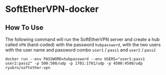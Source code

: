 # SoftEtherVPN-docker

## How To Use
The following command will run the SoftEtherVPN server and create a hub called `VPN` (hard-coded) with the password `hubpassword`, with the two users with the user name and password combo `user1` / `pass1` and `user2` / `pass2`
```
docker run --env PASSWORD=hubpassword --env USERS="user1:pass1 user2:pass2" -p 500:500/udp -p 1701:1701/udp -p 4500:4500/udp ryubro/softether-vpn
```
